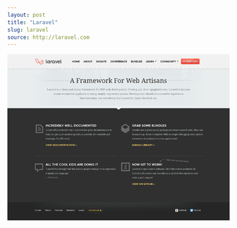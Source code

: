 ```yaml
---
layout: post
title: "Laravel"
slug: laravel
source: http://laravel.com
---
```


<img src="/assets/img/screenshots/laravel.jpg">
